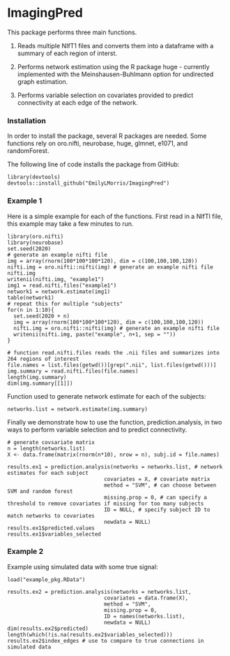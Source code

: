 ImagingPred
===========

This package performs three main functions.

1.  Reads multiple NIfT1 files and converts them into a dataframe with a
    summary of each region of interst.

2.  Performs network estimation using the R package huge - currently
    implemented with the Meinshausen-Buhlmann option for undirected
    graph estimation.

3.  Performs variable selection on covariates provided to predict
    connectivity at each edge of the network.

### Installation

In order to install the package, several R packages are needed. Some
functions rely on oro.nifti, neurobase, huge, glmnet, e1071, and
randomForest.

The following line of code installs the package from GitHub:

    library(devtools)
    devtools::install_github("EmilyLMorris/ImagingPred")

### Example 1

Here is a simple example for each of the functions. First read in a
NIfTI file, this example may take a few minutes to run.

    library(oro.nifti)
    library(neurobase)
    set.seed(2020)
    # generate an example nifti file
    img = array(rnorm(100*100*100*120), dim = c(100,100,100,120))
    nifti.img = oro.nifti::nifti(img) # generate an example nifti file
    nifti.img
    writenii(nifti.img, "example1") 
    img1 = read.nifti.files("example1")
    network1 = network.estimate(img1)
    table(network1)
    # repeat this for multiple "subjects"
    for(n in 1:10){
      set.seed(2020 + n)
      img = array(rnorm(100*100*100*120), dim = c(100,100,100,120))
      nifti.img = oro.nifti::nifti(img) # generate an example nifti file
      writenii(nifti.img, paste("example", n+1, sep = "")) 
    }

    # function read.nifti.files reads the .nii files and summarizes into 264 regions of interest
    file.names = list.files(getwd())[grep(".nii", list.files(getwd()))]
    img.summary = read.nifti.files(file.names)
    length(img.summary)
    dim(img.summary[[1]])

Function used to generate network estimate for each of the subjects:

    networks.list = network.estimate(img.summary)

Finally we demonstrate how to use the function, prediction.analysis, in
two ways to perform variable selection and to predict connectivity.

    # generate covsariate matrix 
    n = length(networks.list)
    X <- data.frame(matrix(rnorm(n*10), nrow = n), subj.id = file.names)

    results.ex1 = prediction.analysis(networks = networks.list, # network estimates for each subject
                                   covariates = X, # covariate matrix
                                   method = "SVM", # can choose between SVM and random forest 
                                   missing.prop = 0, # can specify a threshold to remove covariates if missing for too many subjects
                                   ID = NULL, # specify subject ID to match networks to covariates 
                                   newdata = NULL) 
    results.ex1$predicted.values
    results.ex1$variables_selected

### Example 2

Example using simulated data with some true signal:

    load("example_pkg.RData")

    results.ex2 = prediction.analysis(networks = networks.list, 
                                   covariates = data.frame(X), 
                                   method = "SVM", 
                                   missing.prop = 0, 
                                   ID = names(networks.list), 
                                   newdata = NULL) 
    dim(results.ex2$predicted)
    length(which(!is.na(results.ex2$variables_selected)))
    results.ex2$index_edges # use to compare to true connections in simulated data
